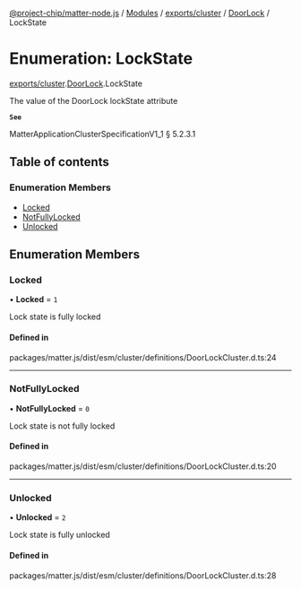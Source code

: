 [@project-chip/matter-node.js](../README.md) / [Modules](../modules.md) / [exports/cluster](../modules/exports_cluster.md) / [DoorLock](../modules/exports_cluster.DoorLock.md) / LockState

# Enumeration: LockState

[exports/cluster](../modules/exports_cluster.md).[DoorLock](../modules/exports_cluster.DoorLock.md).LockState

The value of the DoorLock lockState attribute

**`See`**

MatterApplicationClusterSpecificationV1_1 § 5.2.3.1

## Table of contents

### Enumeration Members

- [Locked](exports_cluster.DoorLock.LockState.md#locked)
- [NotFullyLocked](exports_cluster.DoorLock.LockState.md#notfullylocked)
- [Unlocked](exports_cluster.DoorLock.LockState.md#unlocked)

## Enumeration Members

### Locked

• **Locked** = ``1``

Lock state is fully locked

#### Defined in

packages/matter.js/dist/esm/cluster/definitions/DoorLockCluster.d.ts:24

___

### NotFullyLocked

• **NotFullyLocked** = ``0``

Lock state is not fully locked

#### Defined in

packages/matter.js/dist/esm/cluster/definitions/DoorLockCluster.d.ts:20

___

### Unlocked

• **Unlocked** = ``2``

Lock state is fully unlocked

#### Defined in

packages/matter.js/dist/esm/cluster/definitions/DoorLockCluster.d.ts:28
